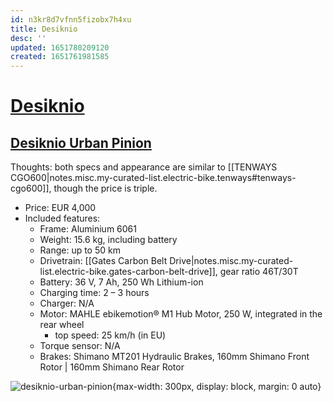 ```yaml
---
id: n3kr8d7vfnn5fizobx7h4xu
title: Desiknio
desc: ''
updated: 1651780209120
created: 1651761981585
---
```

# [Desiknio](https://desiknio.com/)

## [Desiknio Urban Pinion](https://desiknio.com/e-bikes/pinion/)

Thoughts: both specs and appearance are similar to [[TENWAYS CGO600|notes.misc.my-curated-list.electric-bike.tenways#tenways-cgo600]], though the price is triple.

- Price: EUR 4,000
- Included features:
    - Frame: Aluminium 6061
    - Weight: 15.6 kg, including battery
    - Range: up to 50 km
    - Drivetrain: [[Gates Carbon Belt Drive|notes.misc.my-curated-list.electric-bike.gates-carbon-belt-drive]], gear ratio 46T/30T
    - Battery: 36 V, 7 Ah, 250 Wh Lithium-ion
    - Charging time: 2 – 3 hours
    - Charger: N/A
    - Motor: MAHLE ebikemotion® M1 Hub Motor, 250 W, integrated in the rear wheel
        - top speed: 25 km/h (in EU)
    - Torque sensor: N/A
    - Brakes: Shimano MT201 Hydraulic Brakes, 160mm Shimano Front Rotor | 160mm Shimano Rear Rotor

![desiknio-urban-pinion](https://img.ricardostatic.ch/t_1000x750/pl/1140213520/4/1/desiknio-pinion-urban-e-bike-individual.jpg){max-width: 300px, display: block, margin: 0 auto}
